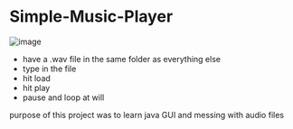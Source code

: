 # Simple-Music-Player
![image](https://github.com/Grebell/Simple-Music-Player/assets/100739501/01b57517-5c32-4f9b-b228-256e811a7d46)
- have a .wav file in the same folder as everything else
- type in the file
- hit load
- hit play
- pause and loop at will

purpose of this project was to learn java GUI and messing with audio files

